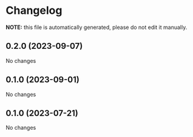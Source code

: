 # Changelog

**NOTE:** this file is automatically generated, please do not edit it manually.

<!-- new section -->

## 0.2.0 (2023-09-07)

No changes

## 0.1.0 (2023-09-01)

No changes

## 0.1.0 (2023-07-21)

No changes
